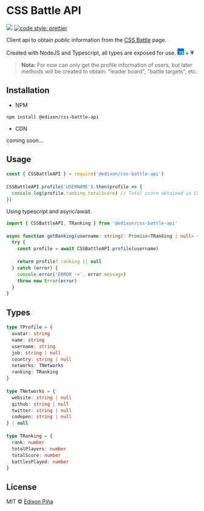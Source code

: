 # CSS Battle API

[![](https://img.shields.io/badge/author-Edixon_Piña-blue.svg?&style=for-the-badge)](https://edixonalberto.com)
[![code style: prettier](https://img.shields.io/badge/code_style-prettier-ff69b4.svg?style=for-the-badge)](https://github.com/prettier/prettier)

Client api to obtain _public_ information from the [CSS Battle](https://cssbattle.dev)
page.

Created with NodeJS and Typescript, all types are exposed for use.
<img src="../../.github/img/typescript.png" width="17px" alt="Logo typescript" /> + 💗

> **Nota:** For now can only get the profile information of users, but later methods will
> be created to obtain: "leader board", "battle targets", etc.

## Installation

- NPM

```sh
npm install @edixon/css-battle-api
```

- CDN

coming soon...

## Usage

```js
const { CSSBattleAPI } = require('@edixon/css-battle-api')

CSSBattleAPI.profile('USERNAME').then(profile => {
  console.log(profile.ranking.totalScore) // Total score obtained in CSS Battle
})
```

Using typescript and async/await.

```ts
import { CSSBattleAPI, TRanking } from '@edixon/css-battle-api'

async function getRanking(username: string): Promise<TRanking | null> {
  try {
    const profile = await CSSBattleAPI.profile(username)

    return profile?.ranking || null
  } catch (error) {
    console.error('ERROR ->', error.message)
    throw new Error(error)
  }
}
```

## Types

```ts
type TProfile = {
  avatar: string
  name: string
  username: string
  job: string | null
  country: string | null
  networks: TNetworks
  ranking: TRanking
}

type TNetworks = {
  website: string | null
  github: string | null
  twitter: string | null
  codepen: string | null
} | null

type TRanking = {
  rank: number
  totalPlayers: number
  totalScore: number
  battlesPlayed: number
}
```

## License

MIT &copy; [Edixon Piña](https://github.com/EdixonAlberto)
